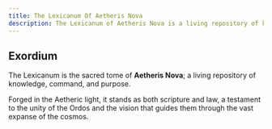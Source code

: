 ```yaml
---
title: The Lexicanum Of Aetheris Nova
description: The Lexicanum of Aetheris Nova is a living repository of knowledge that enshrines the laws, edicts, and structure that guide all Aetherii through the vast expanse of the cosmos.
---
```


## Exordium

The Lexicanum is the sacred tome of **Aetheris Nova**; a living repository of knowledge, command, and purpose.

Forged in the Aetheric light, it stands as both scripture and law, a testament to the unity of the Ordos and the vision that guides them through the vast expanse of the cosmos.
